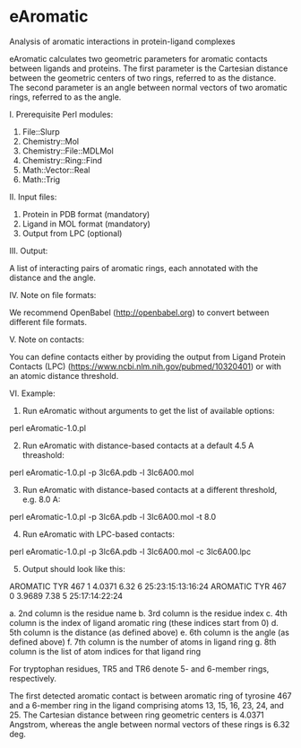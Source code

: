 # eAromatic

Analysis of aromatic interactions in protein-ligand complexes

eAromatic calculates two geometric parameters for aromatic contacts 
between ligands and proteins. The first parameter is the Cartesian 
distance between the geometric centers of two rings, referred to as 
the distance. The second parameter is an angle between normal vectors 
of two aromatic rings, referred to as the angle.

I. Prerequisite Perl modules:

1. File::Slurp
2. Chemistry::Mol
3. Chemistry::File::MDLMol
4. Chemistry::Ring::Find
5. Math::Vector::Real
6. Math::Trig

II. Input files:

1. Protein in PDB format (mandatory)
2. Ligand in MOL format (mandatory)
3. Output from LPC (optional)

III. Output:

A list of interacting pairs of aromatic rings, each annotated with 
the distance and the angle.

IV. Note on file formats:

We recommend OpenBabel (http://openbabel.org) to convert between 
different file formats.

V. Note on contacts:

You can define contacts either by providing the output from Ligand 
Protein Contacts (LPC) (https://www.ncbi.nlm.nih.gov/pubmed/10320401) 
or with an atomic distance threshold.

VI. Example:

1. Run eAromatic without arguments to get the list of available options:

perl eAromatic-1.0.pl 

2. Run eAromatic with distance-based contacts at a default 4.5 A 
threashold:

perl eAromatic-1.0.pl -p 3lc6A.pdb -l 3lc6A00.mol

3. Run eAromatic with distance-based contacts at a different 
threshold, e.g. 8.0 A:

perl eAromatic-1.0.pl -p 3lc6A.pdb -l 3lc6A00.mol -t 8.0

4. Run eAromatic with LPC-based contacts:

perl eAromatic-1.0.pl -p 3lc6A.pdb -l 3lc6A00.mol -c 3lc6A00.lpc

5. Output should look like this:

 AROMATIC TYR  467  1  4.0371    6.32  6 25:23:15:13:16:24
 AROMATIC TYR  467  0  3.9689    7.38  5 25:17:14:22:24

a. 2nd column is the residue name
b. 3rd column is the residue index
c. 4th column is the index of ligand aromatic ring (these indices start 
from 0)
d. 5th column is the distance (as defined above)
e. 6th column is the angle (as defined above)
f. 7th column is the number of atoms in ligand ring
g. 8th column is the list of atom indices for that ligand ring

For tryptophan residues, TR5 and TR6 denote 5- and 6-member rings, 
respectively.

The first detected aromatic contact is between aromatic ring of 
tyrosine 467 and a 6-member ring in the ligand comprising atoms 13, 
15, 16, 23, 24, and 25. The Cartesian distance between ring geometric 
centers is 4.0371 Angstrom, whereas the angle between normal vectors 
of these rings is 6.32 deg.
